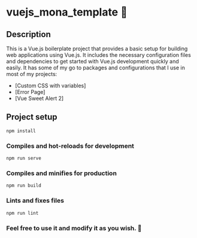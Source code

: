 # vuejs_mona_template 🌴

## Description
This is a Vue.js boilerplate project that provides a basic setup for building web applications using Vue.js. It includes the necessary configuration files and dependencies to get started with Vue.js development quickly and easily.
It has some of my go to packages and configurations that I use in most of my projects:
- [Custom CSS with variables]
- [Error Page]
- [Vue Sweet Alert 2]


## Project setup
```
npm install
```

### Compiles and hot-reloads for development
```
npm run serve
```

### Compiles and minifies for production
```
npm run build
```

### Lints and fixes files
```
npm run lint
```
### Feel free to use it and modify it as you wish. 🤗